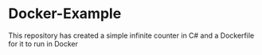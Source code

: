 # Docker-Example

This repository has created a simple infinite counter in C# and a Dockerfile for it to run in Docker
